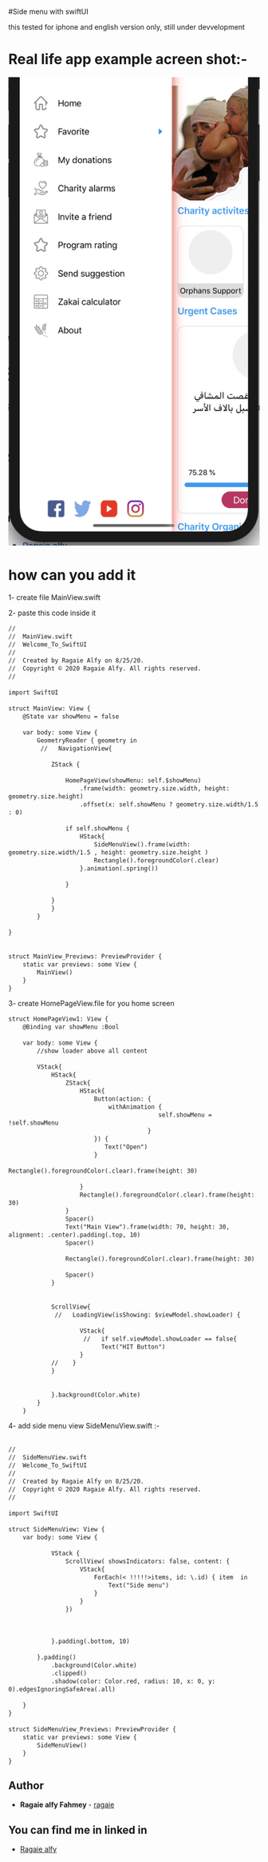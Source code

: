 #Side menu with swiftUI

this tested for iphone and english version only, still under devvelopment 




# Real life app example acreen shot:- 

![Screenshot](https://github.com/ragaie/SwiftUI-Component/blob/master/Screen%20Shot%202020-09-02%20at%205.33.35%20PM.png)


# how can you add it 

1- create file MainView.swift

2- paste this code inside it

```
//
//  MainView.swift
//  Welcome_To_SwiftUI
//
//  Created by Ragaie Alfy on 8/25/20.
//  Copyright © 2020 Ragaie Alfy. All rights reserved.
//

import SwiftUI

struct MainView: View {
    @State var showMenu = false
    
    var body: some View {
        GeometryReader { geometry in
         //   NavigationView{

            ZStack {

                HomePageView(showMenu: self.$showMenu)
                    .frame(width: geometry.size.width, height: geometry.size.height)
                    .offset(x: self.showMenu ? geometry.size.width/1.5 : 0)
               
                if self.showMenu {
                    HStack{
                        SideMenuView().frame(width:  geometry.size.width/1.5 , height: geometry.size.height )
                        Rectangle().foregroundColor(.clear)
                    }.animation(.spring())
            
                }
              
            }
            }
        }
    
}


struct MainView_Previews: PreviewProvider {
    static var previews: some View {
        MainView()
    }
}

```



3- create HomePageView.file for you home screen


```
struct HomePageView1: View {
    @Binding var showMenu :Bool

    var body: some View {
        //show loader above all content

        VStack{
            HStack{
                ZStack{
                    HStack{
                        Button(action: {
                            withAnimation {
                                          self.showMenu = !self.showMenu
                                       }
                        }) {
                           Text("Open")
                        }
                        Rectangle().foregroundColor(.clear).frame(height: 30)
                        
                    }
                    Rectangle().foregroundColor(.clear).frame(height: 30)
                }
                Spacer()
                Text("Main View").frame(width: 70, height: 30, alignment: .center).padding(.top, 10)
                Spacer()
                
                Rectangle().foregroundColor(.clear).frame(height: 30)
                
                Spacer()
            }

            
            ScrollView{
             //   LoadingView(isShowing: $viewModel.showLoader) {
                    
                    VStack{
                     //   if self.viewModel.showLoader == false{
                          Text("HIT Button")
                    }
            //    }
            }
            
              
            }.background(Color.white)
        }
    }
```


4- add side menu view  SideMenuView.swift :- 
```

//
//  SideMenuView.swift
//  Welcome_To_SwiftUI
//
//  Created by Ragaie Alfy on 8/25/20.
//  Copyright © 2020 Ragaie Alfy. All rights reserved.
//

import SwiftUI

struct SideMenuView: View {
    var body: some View {
            
            VStack {
                ScrollView( showsIndicators: false, content: {
                    VStack{
                        ForEach(< !!!!!>items, id: \.id) { item  in
                            Text("Side menu")
                        }
                    }
                })
            
            
       
            }.padding(.bottom, 10)
            
        }.padding()
            .background(Color.white)
            .clipped()
            .shadow(color: Color.red, radius: 10, x: 0, y: 0).edgesIgnoringSafeArea(.all)
        
    }
}

struct SideMenuView_Previews: PreviewProvider {
    static var previews: some View {
        SideMenuView()
    }
}

```





## Author

* **Ragaie alfy Fahmey**  - [ragaie](https://github.com/ragaie)

## You can find me in linked in 
- [Ragaie alfy](www.linkedin.com/in/ragaie-alfy)
